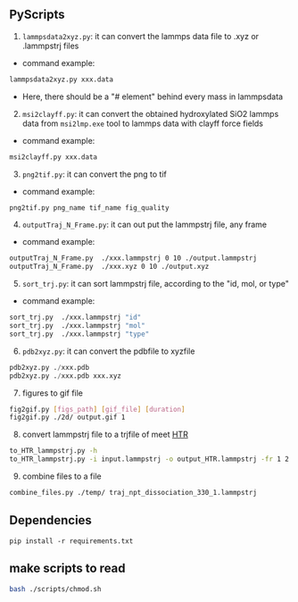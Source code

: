 ## PyScripts
1. `lammpsdata2xyz.py`: it can convert the lammps data file to .xyz or .lammpstrj files
- command example:
```bash
lammpsdata2xyz.py xxx.data 
```
- Here, there should be a "# element" behind every mass in lammpsdata
2. `msi2clayff.py`: it can convert the obtained hydroxylated SiO2 lammps data from `msi2lmp.exe` tool to lammps data with clayff force fields 
- command example:
```bash
msi2clayff.py xxx.data
```
3. `png2tif.py`: it can convert the png to tif
- command example:
```bash
png2tif.py png_name tif_name fig_quality
```
4. `outputTraj_N_Frame.py`: it can out put the lammpstrj file, any frame
- command example:
```bash
outputTraj_N_Frame.py  ./xxx.lammpstrj 0 10 ./output.lammpstrj
outputTraj_N_Frame.py  ./xxx.xyz 0 10 ./output.xyz
```
5. `sort_trj.py`: it can sort lammpstrj file, according to the "id, mol, or type" 
- command example:
```bash
sort_trj.py  ./xxx.lammpstrj "id"
sort_trj.py  ./xxx.lammpstrj "mol"
sort_trj.py  ./xxx.lammpstrj "type"
```

6. `pdb2xyz.py`: it can convert the pdbfile to xyzfile 

```python
pdb2xyz.py ./xxx.pdb
pdb2xyz.py ./xxx.pdb xxx.xyz
```

7.  figures to gif file

```bash
fig2gif.py [figs_path] [gif_file] [duration]
fig2gif.py ./2d/ output.gif 1
```

8. convert lammpstrj file to a trjfile of meet [HTR](https://github.com/XueerPiaoaPiao/HTR)

```bash
to_HTR_lammpstrj.py -h
to_HTR_lammpstrj.py -i input.lammpstrj -o output_HTR.lammpstrj -fr 1 2
```

9. combine files to a file

```bash
combine_files.py ./temp/ traj_npt_dissociation_330_1.lammpstrj
```



## Dependencies

```
pip install -r requirements.txt
```



## make scripts to read

```bash
bash ./scripts/chmod.sh
```



